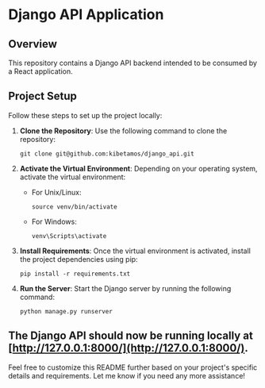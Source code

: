 # Django API Application

## Overview
This repository contains a Django API backend intended to be consumed by a React application.

## Project Setup

Follow these steps to set up the project locally:

1. **Clone the Repository**: Use the following command to clone the repository:

    ```
    git clone git@github.com:kibetamos/django_api.git
    ```
2. **Activate the Virtual Environment**: Depending on your operating system, activate the virtual environment:
    - For Unix/Linux:
        ```
        source venv/bin/activate
        ```
    - For Windows:

        ```
        venv\Scripts\activate
        ```
3. **Install Requirements**: Once the virtual environment is activated, install the project dependencies using pip:
    ```
    pip install -r requirements.txt
    ```

4. **Run the Server**: Start the Django server by running the following command:
    ```
    python manage.py runserver
    ```

The Django API should now be running locally at [http://127.0.0.1:8000/](http://127.0.0.1:8000/).
---
Feel free to customize this README further based on your project's specific details and requirements. Let me know if you need any more assistance!

